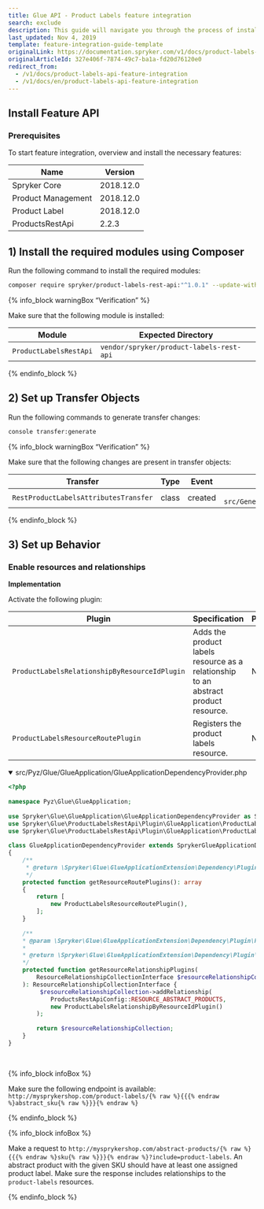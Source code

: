 ```yaml
---
title: Glue API - Product Labels feature integration
search: exclude
description: This guide will navigate you through the process of installing and configuring the Product Labels API feature in Spryker OS.
last_updated: Nov 4, 2019
template: feature-integration-guide-template
originalLink: https://documentation.spryker.com/v1/docs/product-labels-api-feature-integration
originalArticleId: 327e406f-7874-49c7-ba1a-fd20d76120e0
redirect_from:
  - /v1/docs/product-labels-api-feature-integration
  - /v1/docs/en/product-labels-api-feature-integration
---
```


## Install Feature API
### Prerequisites
To start feature integration, overview and install the necessary features:

| Name | Version |
| --- | --- |
| Spryker Core | 2018.12.0 |
| Product Management | 2018.12.0 |
| Product Label | 2018.12.0 |
| ProductsRestApi | 2.2.3 |

## 1) Install the required modules using Composer

Run the following command to install the required modules:

```bash
composer require spryker/product-labels-rest-api:"^1.0.1" --update-with-dependencies
```

{% info_block warningBox “Verification” %}

Make sure that the following module is installed:

| Module | Expected Directory |
| --- | --- |
| `ProductLabelsRestApi` | `vendor/spryker/product-labels-rest-api` |

{% endinfo_block %}

## 2) Set up Transfer Objects

Run the following commands to generate transfer changes:

```bash
console transfer:generate
```

{% info_block warningBox “Verification” %}

Make sure that the following changes are present in transfer objects:

| Transfer | Type | Event | Path |
| --- | --- | --- | --- |
| `RestProductLabelsAttributesTransfer` | class | created | `	src/Generated/Shared/Transfer/RestProductLabelsAttributesTransfer` |
{% endinfo_block %}

## 3) Set up Behavior
### Enable resources and relationships

**Implementation**

Activate the following plugin:

| Plugin | Specification |Prerequisites  |Namespace  |
| --- | --- | --- | --- |
| `ProductLabelsRelationshipByResourceIdPlugin` | Adds the product labels resource as a relationship to an abstract product resource. | None | `Spryker\Glue\ProductLabelsRestApi\Plugin\GlueApplication\ProductLabelsRelationshipByResourceIdPlugin` |
| `ProductLabelsResourceRoutePlugin` |Registers the product labels resource.  | None | `Spryker\Glue\ProductLabelsRestApi\Plugin\GlueApplication\ProductLabelsResourceRoutePlugin` |

<details open>
<summary markdown='span'>src/Pyz/Glue/GlueApplication/GlueApplicationDependencyProvider.php</summary>

```php
<?php
 
namespace Pyz\Glue\GlueApplication;
 
use Spryker\Glue\GlueApplication\GlueApplicationDependencyProvider as SprykerGlueApplicationDependencyProvider;
use Spryker\Glue\ProductLabelsRestApi\Plugin\GlueApplication\ProductLabelsRelationshipByResourceIdPlugin;
use Spryker\Glue\ProductLabelsRestApi\Plugin\GlueApplication\ProductLabelsResourceRoutePlugin;
 
class GlueApplicationDependencyProvider extends SprykerGlueApplicationDependencyProvider
{
    /**
     * @return \Spryker\Glue\GlueApplicationExtension\Dependency\Plugin\ResourceRoutePluginInterface[]
     */
    protected function getResourceRoutePlugins(): array
    {
        return [
            new ProductLabelsResourceRoutePlugin(),
        ];
    }
 
    /**
    * @param \Spryker\Glue\GlueApplicationExtension\Dependency\Plugin\ResourceRelationshipCollectionInterface $resourceRelationshipCollection
    *
    * @return \Spryker\Glue\GlueApplicationExtension\Dependency\Plugin\ResourceRelationshipCollectionInterface
    */
    protected function getResourceRelationshipPlugins(
        ResourceRelationshipCollectionInterface $resourceRelationshipCollection
    ): ResourceRelationshipCollectionInterface {
         $resourceRelationshipCollection->addRelationship(
            ProductsRestApiConfig::RESOURCE_ABSTRACT_PRODUCTS,
            new ProductLabelsRelationshipByResourceIdPlugin()
        );
 
        return $resourceRelationshipCollection;
    }
}
```

<br>
</details>

{% info_block infoBox %}

Make sure the following endpoint is available: `http://mysprykershop.com/product-labels/{% raw %}{{{% endraw %}abstract_sku{% raw %}}}{% endraw %}`

{% endinfo_block %}

{% info_block infoBox %}

Make a request to `http://mysprykershop.com/abstract-products/{% raw %}{{{% endraw %}sku{% raw %}}}{% endraw %}?include=product-labels`. An abstract product with the given SKU should have at least one assigned product label. Make sure the response includes relationships to the `product-labels` resources.

{% endinfo_block %}

